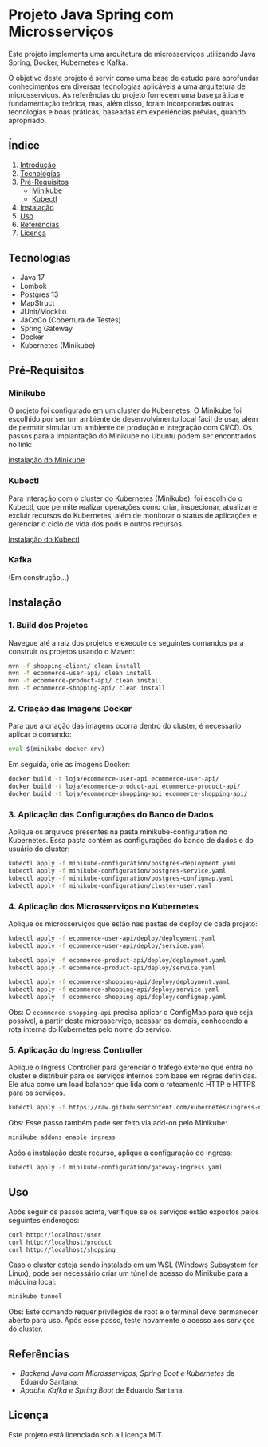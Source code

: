 # Projeto Java Spring com Microsserviços

Este projeto implementa uma arquitetura de microsserviços utilizando Java Spring, Docker, Kubernetes e Kafka.

O objetivo deste projeto é servir como uma base de estudo para aprofundar conhecimentos em diversas tecnologias 
aplicáveis a uma arquitetura de microsserviços. As referências do projeto fornecem uma base prática e fundamentação 
teórica, mas, além disso, foram incorporadas outras tecnologias e boas práticas, baseadas em experiências prévias, 
quando apropriado.

## Índice

1. [Introdução](#introdução)
2. [Tecnologias](#tecnologias)
3. [Pré-Requisitos](#pré-requisitos)
    - [Minikube](#minikube)
    - [Kubectl](#kubectl)
4. [Instalação](#instalação)
5. [Uso](#uso)
6. [Referências](#referências)
7. [Licença](#licença)

## Tecnologias

- Java 17
- Lombok
- Postgres 13
- MapStruct
- JUnit/Mockito
- JaCoCo (Cobertura de Testes)
- Spring Gateway
- Docker
- Kubernetes (Minikube)

## Pré-Requisitos

### Minikube

O projeto foi configurado em um cluster do Kubernetes. O Minikube foi escolhido por ser um ambiente de desenvolvimento local fácil de usar, além de permitir simular um ambiente de produção e integração com CI/CD. Os passos para a implantação do Minikube no Ubuntu podem ser encontrados no link:

[Instalação do Minikube](https://minikube.sigs.k8s.io/docs/start/?arch=%2Fwindows%2Fx86-64%2Fstable%2F.exe+download)

### Kubectl

Para interação com o cluster do Kubernetes (Minikube), foi escolhido o Kubectl, que permite realizar operações como criar, inspecionar, atualizar e excluir recursos do Kubernetes, além de monitorar o status de aplicações e gerenciar o ciclo de vida dos pods e outros recursos.

[Instalação do Kubectl](https://kubernetes.io/pt-br/docs/tasks/tools/install-kubectl-linux/)

### Kafka
(Em construção...)

## Instalação

### 1. Build dos Projetos

Navegue até a raiz dos projetos e execute os seguintes comandos para construir os projetos usando o Maven:
```bash
mvn -f shopping-client/ clean install
mvn -f ecommerce-user-api/ clean install
mvn -f ecommerce-product-api/ clean install
mvn -f ecommerce-shopping-api/ clean install
```

### 2. Criação das Imagens Docker

Para que a criação das imagens ocorra dentro do cluster, é necessário aplicar o comando:

```bash
eval $(minikube docker-env)
```
Em seguida, crie as imagens Docker:
```bash
docker build -t loja/ecommerce-user-api ecommerce-user-api/ 
docker build -t loja/ecommerce-product-api ecommerce-product-api/
docker build -t loja/ecommerce-shopping-api ecommerce-shopping-api/
```

### 3. Aplicação das Configurações do Banco de Dados
Aplique os arquivos presentes na pasta minikube-configuration no Kubernetes. Essa pasta contém as configurações do banco
de dados e do usuário do cluster:
```bash
kubectl apply -f minikube-configuration/postgres-deployment.yaml
kubectl apply -f minikube-configuration/postgres-service.yaml
kubectl apply -f minikube-configuration/postgres-configmap.yaml
kubectl apply -f minikube-configuration/cluster-user.yaml
```

### 4. Aplicação dos Microsserviços no Kubernetes
Aplique os microsserviços que estão nas pastas de deploy de cada projeto:

```bash
kubectl apply -f ecommerce-user-api/deploy/deployment.yaml
kubectl apply -f ecommerce-user-api/deploy/service.yaml

kubectl apply -f ecommerce-product-api/deploy/deployment.yaml
kubectl apply -f ecommerce-product-api/deploy/service.yaml

kubectl apply -f ecommerce-shopping-api/deploy/deployment.yaml
kubectl apply -f ecommerce-shopping-api/deploy/service.yaml
kubectl apply -f ecommerce-shopping-api/deploy/configmap.yaml
```
Obs: O `ecommerce-shopping-api` precisa aplicar o ConfigMap para que seja possível, a partir deste microsserviço, 
acessar os demais, conhecendo a rota interna do Kubernetes pelo nome do serviço.

### 5. Aplicação do Ingress Controller
Aplique o Ingress Controller para gerenciar o tráfego externo que entra no cluster e distribuir para os serviços 
internos com base em regras definidas. Ele atua como um load balancer que lida com o roteamento HTTP e HTTPS para os serviços.

```bash
kubectl apply -f https://raw.githubusercontent.com/kubernetes/ingress-ngix/controller-v1.11.1/deploy/static/provider/cloud/deploy.yaml
```
Obs: Esse passo também pode ser feito via add-on pelo Minikube:

```bash
minikube addons enable ingress
```

Após a instalação deste recurso, aplique a configuração do Ingress:
```bash
kubectl apply -f minikube-configuration/gateway-ingress.yaml
```

## Uso
Após seguir os passos acima, verifique se os serviços estão expostos pelos seguintes endereços:
```bash
curl http://localhost/user
curl http://localhost/product
curl http://localhost/shopping
```
Caso o cluster esteja sendo instalado em um WSL (Windows Subsystem for Linux), pode ser necessário criar um túnel de 
acesso do Minikube para a máquina local:
```bash
minikube tunnel
```
Obs: Este comando requer privilégios de root e o terminal deve permanecer aberto para uso. Após esse passo, 
teste novamente o acesso aos serviços do cluster.

## Referências
- *Backend Java com Microsserviços, Spring Boot e Kubernetes* de Eduardo Santana;
- *Apache Kafka e Spring Boot* de Eduardo Santana.<br>

## Licença
Este projeto está licenciado sob a Licença MIT.